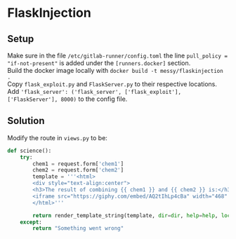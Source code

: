 # FlaskInjection

## Setup
Make sure in the file `/etc/gitlab-runner/config.toml` the line `pull_policy = "if-not-present"` is added under the `[runners.docker]` section.  
Build the docker image locally with `docker build -t messy/flaskinjection .`  
Copy `flask_exploit.py` and `FlaskServer.py` to their respective locations.  
Add `'flask_server': ('flask_server', ['flask_exploit'], ['FlaskServer'], 8000)` to the config file.

## Solution
Modify the route in `views.py` to be:
```python
def science():
    try:
        chem1 = request.form['chem1']
        chem2 = request.form['chem2']
        template = '''<html>
        <div style="text-align:center">
        <h3>The result of combining {{ chem1 }} and {{ chem2 }} is:</h3></br>
        <iframe src="https://giphy.com/embed/AQ2tIhLp4cBa" width="468" height="480" frameBorder="0" class="giphy-embed" allowFullScreen></iframe></div>
        </html>'''

        return render_template_string(template, dir=dir, help=help, locals=locals, chem1=chem1, chem2=chem2)
    except:
        return "Something went wrong"
```
